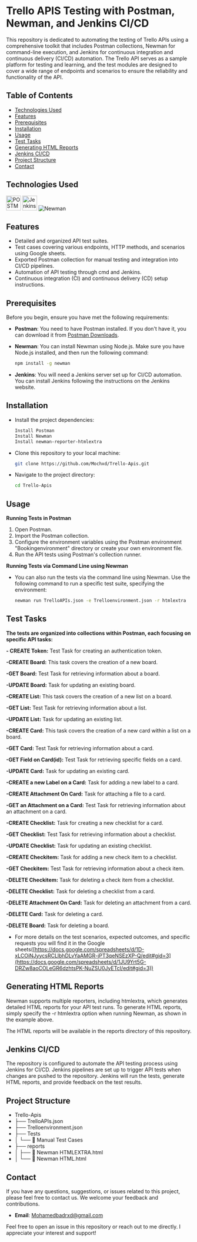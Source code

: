 # Trello APIS Testing with Postman, Newman, and Jenkins CI/CD

This repository is dedicated to automating the testing of Trello APIs using a comprehensive toolkit that includes Postman collections, Newman for command-line execution, and Jenkins for continuous integration and continuous delivery (CI/CD) automation. The Trello API serves as a sample platform for testing and learning, and the test modules are designed to cover a wide range of endpoints and scenarios to ensure the reliability and functionality of the API.

## Table of Contents
- [Technologies Used](#Technologies-Used)
- [Features](#features)
- [Prerequisites](#prerequisites)
- [Installation](#installation)
- [Usage](#usage)
- [Test Tasks](#test-Tasks)
- [Generating HTML Reports](#generating-html-reports)
- [Jenkins CI/CD](#jenkins-ci-cd)
- [Project Structure](#Project-Structure)
- [Contact](#Contact)

##  Technologies Used
<a href="https://www.postman.com/"><img src="https://user-images.githubusercontent.com/25181517/192109061-e138ca71-337c-4019-8d42-4792fdaa7128.png" title="POSTMAN" alt="POSTMAN" width="40" height="40"/></a>
<a href="https://www.jenkins.io"><img src="https://user-images.githubusercontent.com/25181517/179090274-733373ef-3b59-4f28-9ecb-244bea700932.png" title="Jenkins" alt="Jenkins" width="40" height="40"/></a>
![Newman](https://img.shields.io/badge/Newman-Command_Line-brightgreen)
## Features
- Detailed and organized API test suites.
- Test cases covering various endpoints, HTTP methods, and scenarios using Google sheets.
- Exported Postman collection for manual testing and integration into CI/CD pipelines.
- Automation of API testing through cmd and Jenkins.
- Continuous integration (CI) and continuous delivery (CD) setup instructions.

## Prerequisites
Before you begin, ensure you have met the following requirements:

- **Postman**: You need to have Postman installed. If you don't have it, you can download it from [Postman Downloads](https://www.postman.com/downloads/).

- **Newman**: You can install Newman using Node.js. Make sure you have Node.js installed, and then run the following command:

  ```bash
  npm install -g newman

- **Jenkins**: You will need a Jenkins server set up for CI/CD automation. You can install Jenkins following the instructions on the Jenkins website.

## Installation

- Install the project dependencies:
  ```bash
  Install Postman
  Install Newman
  Install newman-reporter-htmlextra

- Clone this repository to your local machine:

  ```bash
  git clone https://github.com/Mochxd/Trello-Apis.git

- Navigate to the project directory:

  ```bash
  cd Trello-Apis

## Usage

**Running Tests in Postman**
1. Open Postman.
2. Import the Postman collection.
3. Configure the environment variables using the Postman environment "Bookingenvironment" directory or create your own environment file.
4. Run the API tests using Postman's collection runner.

**Running Tests via Command Line using Newman**

- You can also run the tests via the command line using Newman. Use the following command to run a specific test suite, specifying the environment:
  
  ```bash
  newman run TrelloAPIs.json -e Trelloenvironment.json -r htmlextra

## Test Tasks
**The tests are organized into collections within Postman, each focusing on specific API tasks:**

**- CREATE Token:** Test Task for creating an authentication token.

**-CREATE Board:** This task covers the creation of a new board.

**-GET Board:** Test Task for retrieving information about a board.

**-UPDATE Board:** Task for updating an existing board.

**-CREATE List:** This task covers the creation of a new list on a board.

**-GET List:** Test Task for retrieving information about a list.

**-UPDATE List:** Task for updating an existing list.

**-CREATE Card:** This task covers the creation of a new card within a list on a board.

**-GET Card:** Test Task for retrieving information about a card.

**-GET Field on Card(id):** Test Task for retrieving specific fields on a card.

**-UPDATE Card:** Task for updating an existing card.

**-CREATE a new Label on a Card:** Task for adding a new label to a card.

**-CREATE Attachment On Card:** Task for attaching a file to a card.

**-GET an Attachment on a Card:** Test Task for retrieving information about an attachment on a card.

**-CREATE Checklist:** Task for creating a new checklist for a card.

**-GET Checklist:** Test Task for retrieving information about a checklist.

**-UPDATE Checklist:** Task for updating an existing checklist.

**-CREATE Checkitem:** Task for adding a new check item to a checklist.

**-GET Checkitem:** Test Task for retrieving information about a check item.

**-DELETE Checkitem:** Task for deleting a check item from a checklist.

**-DELETE Checklist:** Task for deleting a checklist from a card.

**-DELETE Attachment On Card:** Task for deleting an attachment from a card.

**-DELETE Card:** Task for deleting a card.

**-DELETE Board:** Task for deleting a board.

- For more details on the test scenarios, expected outcomes, and specific requests you will find it in the Google sheets([https://docs.google.com/spreadsheets/d/1D-xLCOiNJyycsRCLlbhDLvYaAMGR-jPT3qeNSEzXP-Q/edit#gid=3](https://docs.google.com/spreadsheets/d/1JU9Yrt5G-DRZw8aoCOLeGR6dzhtsPK-NuZSU0JyETcI/edit#gid=3))

## Generating HTML Reports
Newman supports multiple reporters, including htmlextra, which generates detailed HTML reports for your API test runs. To generate HTML reports, simply specify the -r htmlextra option when running Newman, as shown in the example above.

The HTML reports will be available in the reports directory of this repository.

## Jenkins CI/CD
The repository is configured to automate the API testing process using Jenkins for CI/CD. Jenkins pipelines are set up to trigger API tests when changes are pushed to the repository. Jenkins will run the tests, generate HTML reports, and provide feedback on the test results.

## Project Structure

- Trello-Apis
- ├──  TrelloAPIs.json
- ├──  Trelloenvironment.json 
- ├──  Tests
- │   └── 📜 Manual Test Cases
- ├──  reports
- │   ├── 📜 Newman HTMLEXTRA.html
- │   └── 📜 Newman HTML.html

## Contact

If you have any questions, suggestions, or issues related to this project, please feel free to contact us. We welcome your feedback and contributions.
- **Email**: Mohamedbadrxd@gmail.com

Feel free to open an issue in this repository or reach out to me directly. I appreciate your interest and support!
